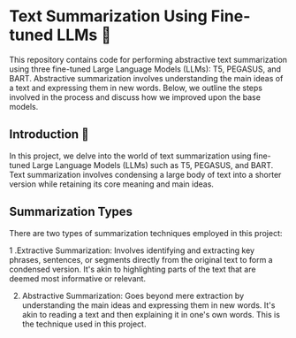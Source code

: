 # Text Summarization Using Fine-tuned LLMs 📝

This repository contains code for performing abstractive text summarization using three fine-tuned Large Language Models (LLMs): T5, PEGASUS, and BART. Abstractive summarization involves understanding the main ideas of a text and expressing them in new words. Below, we outline the steps involved in the process and discuss how we improved upon the base models.

## Introduction 🚀  
In this project, we delve into the world of text summarization using fine-tuned Large Language Models (LLMs) such as T5, PEGASUS, and BART. Text summarization involves condensing a large body of text into a shorter version while retaining its core meaning and main ideas.

## Summarization Types
There are two types of summarization techniques employed in this project:

1 .Extractive Summarization: Involves identifying and extracting key phrases, sentences, or segments directly from the original text to form a condensed version. It's akin to highlighting parts of the text that are 
deemed most informative or relevant.  
   
2. Abstractive Summarization: Goes beyond mere extraction by understanding the main ideas and expressing them in new words. It's akin to reading a text and then explaining it in one's own words. This is the 
technique used in this project.
